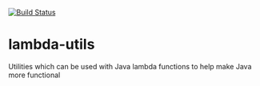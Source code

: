 [![Build Status](https://travis-ci.org/rsromanojr/lambda-utils.svg?branch=master)](https://travis-ci.org/rsromanojr/lambda-utils)

# lambda-utils
Utilities which can be used with Java lambda functions to help make Java more functional 
